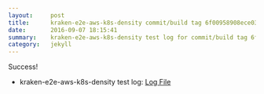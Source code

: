 ```yaml
---
layout:     post
title:      kraken-e2e-aws-k8s-density commit/build tag 6f00958908ece0370f344d9d27a6c6b9065b5b61
date:       2016-09-07 18:15:41
summary:    kraken-e2e-aws-k8s-density test log for commit/build tag 6f00958908ece0370f344d9d27a6c6b9065b5b61.
category:   jekyll
---
```


Success!

- kraken-e2e-aws-k8s-density test log: [Log File](http://s3-us-west-2.amazonaws.com/kraken-e2e-logs/testlet.kubeme.io/kraken-e2e-aws-k8s-density/17/build-log.txt)

